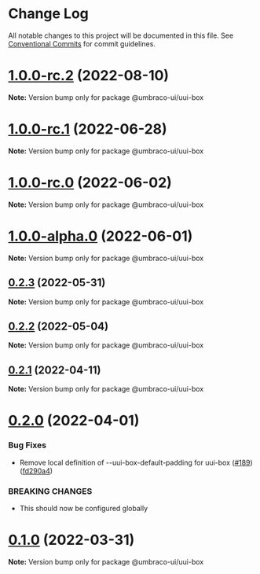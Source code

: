 # Change Log

All notable changes to this project will be documented in this file.
See [Conventional Commits](https://conventionalcommits.org) for commit guidelines.

# [1.0.0-rc.2](https://github.com/umbraco/Umbraco.UI/compare/@umbraco-ui/uui-box@1.0.0-rc.1...@umbraco-ui/uui-box@1.0.0-rc.2) (2022-08-10)

**Note:** Version bump only for package @umbraco-ui/uui-box

# [1.0.0-rc.1](https://github.com/umbraco/Umbraco.UI/compare/@umbraco-ui/uui-box@1.0.0-rc.0...@umbraco-ui/uui-box@1.0.0-rc.1) (2022-06-28)

**Note:** Version bump only for package @umbraco-ui/uui-box

# [1.0.0-rc.0](https://github.com/umbraco/Umbraco.UI/compare/@umbraco-ui/uui-box@0.2.3...@umbraco-ui/uui-box@1.0.0-rc.0) (2022-06-02)

**Note:** Version bump only for package @umbraco-ui/uui-box

# [1.0.0-alpha.0](https://github.com/umbraco/Umbraco.UI/compare/@umbraco-ui/uui-box@0.2.3...@umbraco-ui/uui-box@1.0.0-alpha.0) (2022-06-01)

**Note:** Version bump only for package @umbraco-ui/uui-box

## [0.2.3](https://github.com/umbraco/Umbraco.UI/compare/@umbraco-ui/uui-box@0.2.2...@umbraco-ui/uui-box@0.2.3) (2022-05-31)

**Note:** Version bump only for package @umbraco-ui/uui-box

## [0.2.2](https://github.com/umbraco/Umbraco.UI/compare/@umbraco-ui/uui-box@0.2.1...@umbraco-ui/uui-box@0.2.2) (2022-05-04)

**Note:** Version bump only for package @umbraco-ui/uui-box

## [0.2.1](https://github.com/umbraco/Umbraco.UI/compare/@umbraco-ui/uui-box@0.2.0...@umbraco-ui/uui-box@0.2.1) (2022-04-11)

**Note:** Version bump only for package @umbraco-ui/uui-box

# [0.2.0](https://github.com/umbraco/Umbraco.UI/compare/@umbraco-ui/uui-box@0.1.0...@umbraco-ui/uui-box@0.2.0) (2022-04-01)

### Bug Fixes

- Remove local definition of --uui-box-default-padding for uui-box ([#189](https://github.com/umbraco/Umbraco.UI/issues/189)) ([fd290a4](https://github.com/umbraco/Umbraco.UI/commit/fd290a47dbe3e3f79e33282a6ac4778c6374b430))

### BREAKING CHANGES

- This should now be configured globally

# [0.1.0](https://github.com/umbraco/Umbraco.UI/compare/@umbraco-ui/uui-box@0.0.12...@umbraco-ui/uui-box@0.1.0) (2022-03-31)

**Note:** Version bump only for package @umbraco-ui/uui-box
